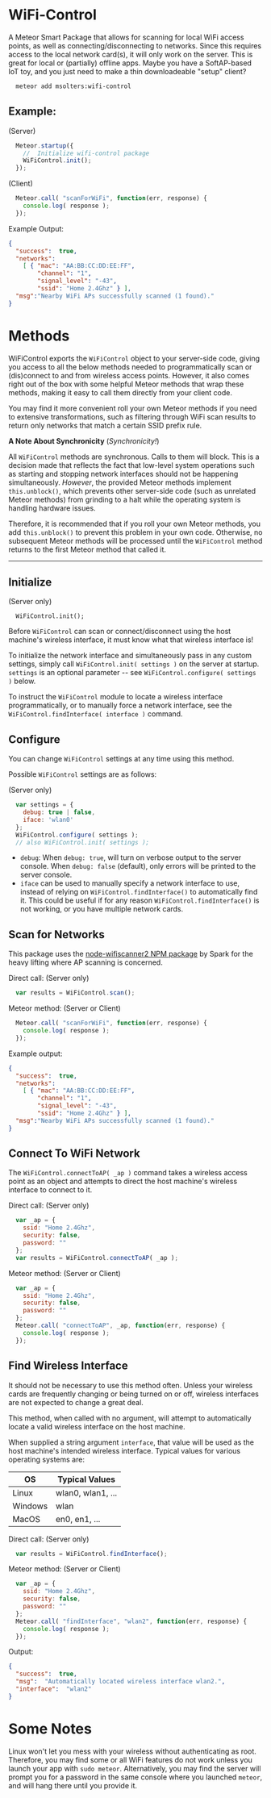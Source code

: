 # WiFi-Control

A Meteor Smart Package that allows for scanning for local WiFi access points, as well as connecting/disconnecting to networks.  Since this requires access to the local network card(s), it will only work on the server.  This is great for local or (partially) offline apps.  Maybe you have a SoftAP-based IoT toy, and you just need to make a thin downloadeable "setup" client?

```sh
  meteor add msolters:wifi-control
```

## Example:

(Server)
```js
  Meteor.startup({
    //  Initialize wifi-control package
    WiFiControl.init();
  });
```

(Client)
```js
  Meteor.call( "scanForWiFi", function(err, response) {
    console.log( response );
  });
```

Example Output:
```json
{
  "success":  true,
  "networks":
    [ { "mac": "AA:BB:CC:DD:EE:FF",
        "channel": "1",
        "signal_level": "-43",
        "ssid": "Home 2.4Ghz" } ],
  "msg":"Nearby WiFi APs successfully scanned (1 found)."
}
```


# Methods
WiFiControl exports the `WiFiControl` object to your server-side code, giving you access to all the below methods needed to programmatically scan or (dis)connect to and from wireless access points.  However, it also comes right out of the box with some helpful Meteor methods that wrap these methods, making it easy to call them directly from your client code.

You may find it more convenient roll your own Meteor methods if you need to extensive transformations, such as filtering through WiFi scan results to return only networks that match a certain SSID prefix rule.

**A Note About Synchronicity** (*Synchronicity!*)

All `WiFiControl` methods are synchronous.  Calls to them will block.  This is a decision made that reflects the fact that low-level system operations such as starting and stopping network interfaces should not be happening simultaneously.  *However*, the provided Meteor methods implement `this.unblock()`, which prevents other server-side code (such as unrelated Meteor methods) from grinding to a halt while the operating system is handling hardware issues.

Therefore, it is recommended that if you roll your own Meteor methods, you add `this.unblock()` to prevent this problem in your own code.  Otherwise, no subsequent Meteor methods will be processed until the `WiFiControl` method returns to the first Meteor method that called it.

---

##  Initialize
(Server only)
```
  WiFiControl.init();
```

Before `WiFiControl` can scan or connect/disconnect using the host machine's wireless interface, it must know what that wireless interface is!

To initialize the network interface and simultaneously pass in any custom settings, simply call `WiFiControl.init( settings )` on the server at startup.  `settings` is an optional parameter -- see `WiFiControl.configure( settings )` below.

To instruct the `WiFiControl` module to locate a wireless interface programmatically, or to manually force a network interface, see the `WiFiControl.findInterface( interface )` command.

##  Configure
You can change `WiFiControl` settings at any time using this method.

Possible `WiFiControl` settings are as follows:

(Server only)
```js
  var settings = {
    debug: true | false,
    iface: 'wlan0'
  };
  WiFiControl.configure( settings );
  // also WiFiControl.init( settings );
```

*  `debug`:  When `debug: true`,  will turn on verbose output to the server console.  When `debug: false` (default), only errors will be printed to the server console.
*  `iface` can be used to manually specify a network interface to use, instead of relying on `WiFiControl.findInterface()` to automatically find it.  This could be useful if for any reason `WiFiControl.findInterface()` is not working, or you have multiple network cards.

## Scan for Networks
This package uses the [node-wifiscanner2 NPM package](https://www.npmjs.com/package/node-wifiscanner2) by Spark for the heavy lifting where AP scanning is concerned.

Direct call:
(Server only)
```js
  var results = WiFiControl.scan();
```

Meteor method:
(Server or Client)
```js
  Meteor.call( "scanForWiFi", function(err, response) {
    console.log( response );
  });
```

Example output:
```json
{
  "success":  true,
  "networks":
    [ { "mac": "AA:BB:CC:DD:EE:FF",
        "channel": "1",
        "signal_level": "-43",
        "ssid": "Home 2.4Ghz" } ],
  "msg":"Nearby WiFi APs successfully scanned (1 found)."
}
```

## Connect To WiFi Network
The `WiFiControl.connectToAP( _ap )` command takes a wireless access point as an object and attempts to direct the host machine's wireless interface to connect to it.

Direct call:
(Server only)
```js
  var _ap = {
    ssid: "Home 2.4Ghz",
    security: false,
    password: ""
  };
  var results = WiFiControl.connectToAP( _ap );
```

Meteor method:
(Server or Client)
```js
  var _ap = {
    ssid: "Home 2.4Ghz",
    security: false,
    password: ""
  };
  Meteor.call( "connectToAP", _ap, function(err, response) {
    console.log( response );
  });
```

## Find Wireless Interface
It should not be necessary to use this method often.  Unless your wireless cards are frequently changing or being turned on or off, wireless interfaces are not expected to change a great deal.

This method, when called with no argument, will attempt to automatically locate a valid wireless interface on the host machine.

When supplied a string argument `interface`, that value will be used as the host machine's intended wireless interface.  Typical values for various operating systems are:

OS | Typical Values
---|---
Linux | wlan0, wlan1, ...
Windows | wlan
MacOS | en0, en1, ...

Direct call:
(Server only)
```js
  var results = WiFiControl.findInterface();
```

Meteor method:
(Server or Client)
```js
  var _ap = {
    ssid: "Home 2.4Ghz",
    security: false,
    password: ""
  };
  Meteor.call( "findInterface", "wlan2", function(err, response) {
    console.log( response );
  });
```

Output:
```json
{
  "success":  true,
  "msg":  "Automatically located wireless interface wlan2.",
  "interface":  "wlan2"
}
```

# Some Notes
Linux won't let you mess with your wireless without authenticating as root.  Therefore, you may find some or all WiFi features do not work unless you launch your app with `sudo meteor`.  Alternatively, you may find the server will prompt you for a password in the same console where you launched `meteor`, and will hang there until you provide it.

